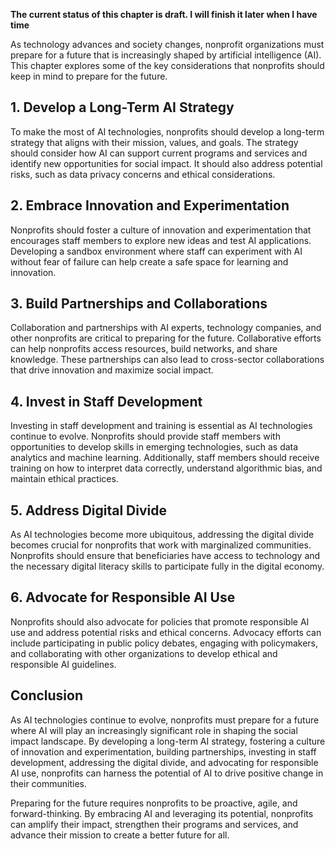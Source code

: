 **The current status of this chapter is draft. I will finish it later when I have time**

As technology advances and society changes, nonprofit organizations must prepare for a future that is increasingly shaped by artificial intelligence (AI). This chapter explores some of the key considerations that nonprofits should keep in mind to prepare for the future.

**1. Develop a Long-Term AI Strategy**
--------------------------------------

To make the most of AI technologies, nonprofits should develop a long-term strategy that aligns with their mission, values, and goals. The strategy should consider how AI can support current programs and services and identify new opportunities for social impact. It should also address potential risks, such as data privacy concerns and ethical considerations.

**2. Embrace Innovation and Experimentation**
---------------------------------------------

Nonprofits should foster a culture of innovation and experimentation that encourages staff members to explore new ideas and test AI applications. Developing a sandbox environment where staff can experiment with AI without fear of failure can help create a safe space for learning and innovation.

**3. Build Partnerships and Collaborations**
--------------------------------------------

Collaboration and partnerships with AI experts, technology companies, and other nonprofits are critical to preparing for the future. Collaborative efforts can help nonprofits access resources, build networks, and share knowledge. These partnerships can also lead to cross-sector collaborations that drive innovation and maximize social impact.

**4. Invest in Staff Development**
----------------------------------

Investing in staff development and training is essential as AI technologies continue to evolve. Nonprofits should provide staff members with opportunities to develop skills in emerging technologies, such as data analytics and machine learning. Additionally, staff members should receive training on how to interpret data correctly, understand algorithmic bias, and maintain ethical practices.

**5. Address Digital Divide**
-----------------------------

As AI technologies become more ubiquitous, addressing the digital divide becomes crucial for nonprofits that work with marginalized communities. Nonprofits should ensure that beneficiaries have access to technology and the necessary digital literacy skills to participate fully in the digital economy.

**6. Advocate for Responsible AI Use**
--------------------------------------

Nonprofits should also advocate for policies that promote responsible AI use and address potential risks and ethical concerns. Advocacy efforts can include participating in public policy debates, engaging with policymakers, and collaborating with other organizations to develop ethical and responsible AI guidelines.

**Conclusion**
--------------

As AI technologies continue to evolve, nonprofits must prepare for a future where AI will play an increasingly significant role in shaping the social impact landscape. By developing a long-term AI strategy, fostering a culture of innovation and experimentation, building partnerships, investing in staff development, addressing the digital divide, and advocating for responsible AI use, nonprofits can harness the potential of AI to drive positive change in their communities.

Preparing for the future requires nonprofits to be proactive, agile, and forward-thinking. By embracing AI and leveraging its potential, nonprofits can amplify their impact, strengthen their programs and services, and advance their mission to create a better future for all.
